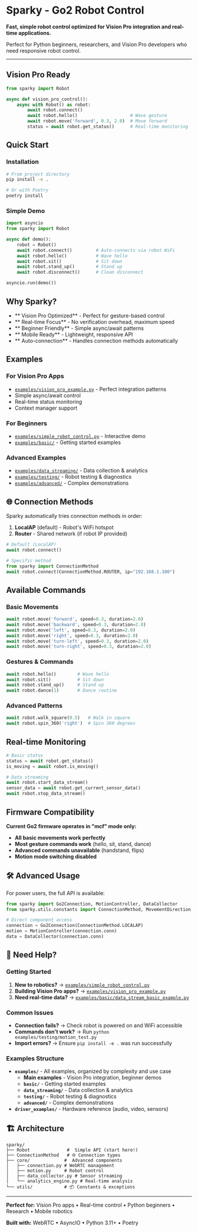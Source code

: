 #  Sparky - Go2 Robot Control

**Fast, simple robot control optimized for Vision Pro integration and real-time applications.**

Perfect for Python beginners, researchers, and Vision Pro developers who need responsive robot control.

---

##  **Vision Pro Ready**

```python
from sparky import Robot

async def vision_pro_control():
    async with Robot() as robot:
        await robot.connect()
        await robot.hello()                    # Wave gesture
        await robot.move('forward', 0.3, 2.0)  # Move forward
        status = await robot.get_status()      # Real-time monitoring
```

##  **Quick Start**

### Installation
```bash
# From project directory
pip install -e .

# Or with Poetry
poetry install
```

### Simple Demo
```python
import asyncio
from sparky import Robot

async def demo():
    robot = Robot()
    await robot.connect()         # Auto-connects via robot WiFi
    await robot.hello()           # Wave hello
    await robot.sit()             # Sit down
    await robot.stand_up()        # Stand up
    await robot.disconnect()      # Clean disconnect

asyncio.run(demo())
```

##  **Why Sparky?**

- ** Vision Pro Optimized** - Perfect for gesture-based control
- ** Real-time Focus** - No verification overhead, maximum speed
- ** Beginner Friendly** - Simple async/await patterns  
- ** Mobile Ready** - Lightweight, responsive API
- ** Auto-connection** - Handles connection methods automatically

##  **Examples**

### For Vision Pro Apps
- [`examples/vision_pro_example.py`](examples/vision_pro_example.py) - Perfect integration patterns
- Simple async/await control
- Real-time status monitoring
- Context manager support

### For Beginners
- [`examples/simple_robot_control.py`](examples/simple_robot_control.py) - Interactive demo
- [`examples/basic/`](examples/basic/) - Getting started examples

### Advanced Examples  
- [`examples/data_streaming/`](examples/data_streaming/) - Data collection & analytics
- [`examples/testing/`](examples/testing/) - Robot testing & diagnostics
- [`examples/advanced/`](examples/advanced/) - Complex demonstrations

## 🌐 **Connection Methods**

Sparky automatically tries connection methods in order:

1. **LocalAP** (default) - Robot's WiFi hotspot
2. **Router** - Shared network (if robot IP provided)

```python
# Default (LocalAP)
await robot.connect()

# Specific method  
from sparky import ConnectionMethod
await robot.connect(ConnectionMethod.ROUTER, ip="192.168.1.100")
```

##  **Available Commands**

### Basic Movements
```python
await robot.move('forward', speed=0.3, duration=2.0)
await robot.move('backward', speed=0.3, duration=2.0) 
await robot.move('left', speed=0.3, duration=2.0)
await robot.move('right', speed=0.3, duration=2.0)
await robot.move('turn-left', speed=0.3, duration=2.0)
await robot.move('turn-right', speed=0.3, duration=2.0)
```

### Gestures & Commands
```python
await robot.hello()        # Wave hello
await robot.sit()          # Sit down  
await robot.stand_up()     # Stand up
await robot.dance(1)       # Dance routine
```

### Advanced Patterns
```python
await robot.walk_square(0.5)   # Walk in square
await robot.spin_360('right')  # Spin 360 degrees
```

##  **Real-time Monitoring**

```python
# Basic status
status = await robot.get_status()
is_moving = await robot.is_moving()

# Data streaming
await robot.start_data_stream()
sensor_data = await robot.get_current_sensor_data()
await robot.stop_data_stream()
```

##  **Firmware Compatibility**

**Current Go2 firmware operates in "mcf" mode only:**

-  **All basic movements work perfectly**
-  **Most gesture commands work** (hello, sit, stand, dance)
-  **Advanced commands unavailable** (handstand, flips)
-  **Motion mode switching disabled**

## 🛠 **Advanced Usage**

For power users, the full API is available:

```python
from sparky import Go2Connection, MotionController, DataCollector
from sparky.utils.constants import ConnectionMethod, MovementDirection

# Direct component access
connection = Go2Connection(ConnectionMethod.LOCALAP)
motion = MotionController(connection.conn)
data = DataCollector(connection.conn)
```

## 🤝 **Need Help?**

### Getting Started
1. **New to robotics?** → [`examples/simple_robot_control.py`](examples/simple_robot_control.py)
2. **Building Vision Pro apps?** → [`examples/vision_pro_example.py`](examples/vision_pro_example.py) 
3. **Need real-time data?** → [`examples/basic/data_stream_basic_example.py`](examples/basic/data_stream_basic_example.py)

### Common Issues
- **Connection fails?** → Check robot is powered on and WiFi accessible
- **Commands don't work?** → Run `python examples/testing/motion_test.py` 
- **Import errors?** → Ensure `pip install -e .` was run successfully

### Examples Structure
- **`examples/`** - All examples, organized by complexity and use case
  - **Main examples** - Vision Pro integration, beginner demos
  - **`basic/`** - Getting started examples
  - **`data_streaming/`** - Data collection & analytics
  - **`testing/`** - Robot testing & diagnostics  
  - **`advanced/`** - Complex demonstrations
- **`driver_examples/`** - Hardware reference (audio, video, sensors)

## 🏗 **Architecture**

```
sparky/
├── Robot              #  Simple API (start here!)
├── ConnectionMethod   # 🌐 Connection types  
├── core/             #  Advanced components
│   ├── connection.py # WebRTC management
│   ├── motion.py     # Robot control  
│   ├── data_collector.py # Sensor streaming
│   └── analytics_engine.py # Real-time analysis
└── utils/            # 📦 Constants & exceptions
```

---

**Perfect for:** Vision Pro apps • Real-time control • Python beginners • Research • Mobile robotics

**Built with:** WebRTC • AsyncIO • Python 3.11+ • Poetry